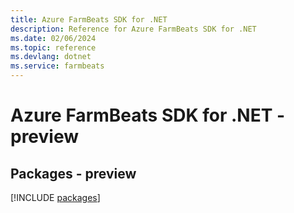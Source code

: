 ```yaml
---
title: Azure FarmBeats SDK for .NET
description: Reference for Azure FarmBeats SDK for .NET
ms.date: 02/06/2024
ms.topic: reference
ms.devlang: dotnet
ms.service: farmbeats
---
```

# Azure FarmBeats SDK for .NET - preview
## Packages - preview
[!INCLUDE [packages](farmbeats-index.md)]